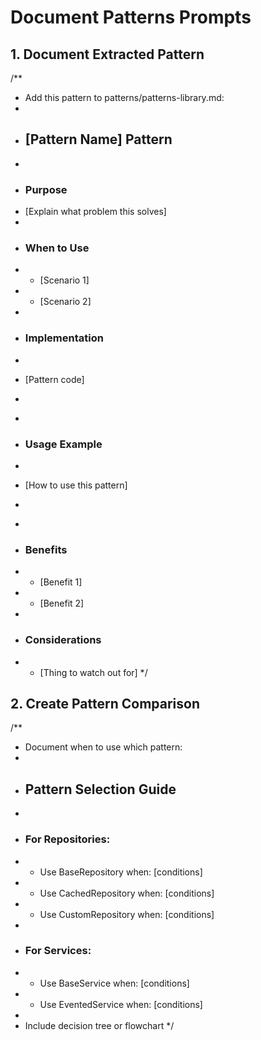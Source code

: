 # Document Patterns Prompts

## 1. Document Extracted Pattern

/\*\*

-   Add this pattern to patterns/patterns-library.md:
-
-   ## [Pattern Name] Pattern
-
-   ### Purpose
-   [Explain what problem this solves]
-
-   ### When to Use
-   -   [Scenario 1]
-   -   [Scenario 2]
-
-   ### Implementation
-   ```typescript

    ```
-   [Pattern code]
-   ```

    ```
-
-   ### Usage Example
-   ```typescript

    ```
-   [How to use this pattern]
-   ```

    ```
-
-   ### Benefits
-   -   [Benefit 1]
-   -   [Benefit 2]
-
-   ### Considerations
-   -   [Thing to watch out for]
        \*/

## 2. Create Pattern Comparison

/\*\*

-   Document when to use which pattern:
-
-   ## Pattern Selection Guide
-
-   ### For Repositories:
-   -   Use BaseRepository when: [conditions]
-   -   Use CachedRepository when: [conditions]
-   -   Use CustomRepository when: [conditions]
-
-   ### For Services:
-   -   Use BaseService when: [conditions]
-   -   Use EventedService when: [conditions]
-
-   Include decision tree or flowchart
    \*/
